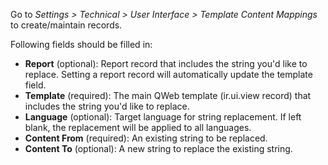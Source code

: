Go to *Settings \> Technical \> User Interface \> Template Content
Mappings* to create/maintain records.

Following fields should be filled in:

- **Report** (optional): Report record that includes the string you'd
  like to replace. Setting a report record will automatically update the
  template field.
- **Template** (required): The main QWeb template (ir.ui.view record)
  that includes the string you'd like to replace.
- **Language** (optional): Target language for string replacement. If
  left blank, the replacement will be applied to all languages.
- **Content From** (required): An existing string to be replaced.
- **Content To** (optional): A new string to replace the existing
  string.
